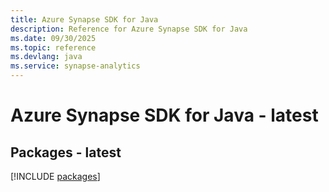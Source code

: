 ```yaml
---
title: Azure Synapse SDK for Java
description: Reference for Azure Synapse SDK for Java
ms.date: 09/30/2025
ms.topic: reference
ms.devlang: java
ms.service: synapse-analytics
---
```

# Azure Synapse SDK for Java - latest
## Packages - latest
[!INCLUDE [packages](synapse-index.md)]